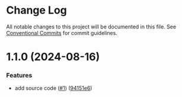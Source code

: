 # Change Log

All notable changes to this project will be documented in this file.
See [Conventional Commits](https://conventionalcommits.org) for commit guidelines.

<a name="1.1.0"></a>
# 1.1.0 (2024-08-16)


### Features

* add source code ([#1](https://github.com/Himenon/openai-typescript-openapi/issues/1)) ([94151e6](https://github.com/Himenon/openai-typescript-openapi/commit/94151e6))
